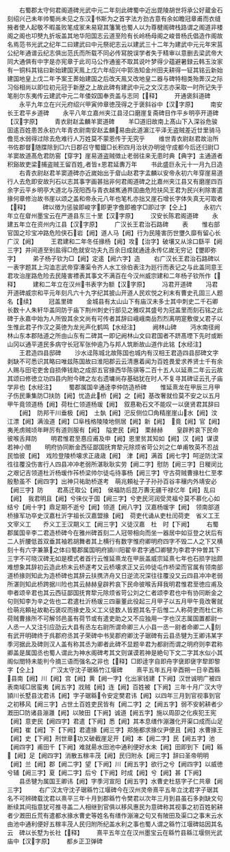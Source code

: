 <!-- { "loadSidebar": true } -->
　　右蜀郡太守何君阁道碑光武中元二年刻此碑蜀中近出毘陵胡世将承公好蔵金石刻绍兴己未年帅蜀尚未见之东汉书斯为之首字法方劲古意有余如瞻冠章甫而衣缝掖者使人起敬不暇虽败笔成冡未易窥其籓篱也蜀人以为尊楗阁碑栈路谓之阁道非楼阁之阁也卭僰九折坂盖其地华阳国志云道至险有长岭杨母阁之峻昔杨氏倡造作阁故名焉范书光武之纪年二曰建武曰中元祭祀志云以建武三十二年为建武中元元年宋莒公纪年通谱云纪志俱出范氏而所载不同必传冩脱误学者失于精审以意删去梁武帝大同大通俱有中字是亦宪章于此司马公作通鉴不取其说叶梦得少蕴避暑録云韩玉汝家有一铜枓其铭曰新始建国天鳯上戊六年绍兴中郭浩知金州田夫耕得一钲其铭云新始建国地皇上戊二年予案王莾始建国之后改天鳯又改地皇二器与碑特相类殆莾汉之际习俗相尚以即位初元冠于新歴之上故此碑有建武中元之文汉志亦采取一时所记失于笔削尔东夷传云建武中元二年倭奴国奉贡盖与志同【释】
　　开通褒斜道碑
　　永平九年立在兴元府绍兴甲寅帅章徳茂得之于褒斜谷中【汉字原】
　　南安长王君平乡道碑
　　永平八年立嘉州夹江县泾口磨崖复斋碑目作平乡明亭开道碑【汉字原】
　　青衣尉赵孟麟羊窦道碑
　　羊□道旧故南上髙山下入深谷危骏囬逺百姓患苦永初六年青衣尉南安赵孟麟易由此道濵江平泽无盗贼差近廿里骑马儋觅水弱得过除去危难行人万姓莫不蒙恩传于无究乎
　　维世青衣尉赵君故治所书佐郡督随牒除到□六日郡召守蜀鐡□长积四月治状刅明徙守成都今后还归尉□羊窦故道髙危君防窑【穿字】崖易道盗贼徴止老弱往来无患时典【典字】主通道者积谿故吏梁捕盗贼王留百姓者皆恩君延夀万年
　　书此盛巨永元十一月九日造
　　右青衣尉赵君羊窦道碑亦近嵗始出于睂山赵君字孟麟以安帝永初六年穿崖易道行人去危即安故刋石以志其事字画甚拙非何君阁道碑之比嘉州夹江县又有磨崖四百余字云平乡明亭大道北与茂阳西与青衣越嶲通界囬曲危险扶风王君为民兴利除害遣掾何章修治故书崖以颂之盖和帝永元八年也笔札亦拙又崖石增长字体失真无可取者【释】
　　碑以徴为惩骏即峻字即更字儋即襜字□即过字【仝上】
　　永初六年立在睂州墨宝云在严道县东三十里【汉字原】
　　汉安长陈君阁道碑
　　永建五年立在资州内江县【汉字原】
　　广汉长王君治石路碑
　　表
　　惟右部官国之珍宝冲路危险侠石岩【阙】道人马【阙】行为民隆害历世瓕久靡有留心长广汉【阙】
　　王君建和二年冬任掾杨【阙】攻【治字】破壤又从涂口繇平【阙三字】井间道至别盐得□危就安功夫九百余日成就通逹永传亿嵗无穷记【瓕即弥字】
　　弟子杨子钦为□【阙】定逺【阙六字】造
　　右广汉长王君治石路碑以一表字题其上沟洫志武帝穿漕渠令齐人水工徐伯表注为廵行而表记之与此盖同意王君攻治崖路危险去民隆害褾表其事文不满百在今汉州威宗建和二年杨子钦所作【释】
　　建和二年立在汉州书表字为额【汉字原】
　　冯君开道碑
　　冯君开道碑威宗和平元年刻凡六十九字纪其披山开道人民欢悦之利末有曹史孔固三人题名【续】
　　冠盖里碑
　　金城县有太山山下有庙汉未多士其中刺史二千石卿长数十人朱轩华盖同防于庙下荆州刺史行部见之雅叹其盛号为冠盖里而刻石铭之此碑于永嘉中始为人所毁其余文尚有可传者其辞曰峨峨南岳烈烈离明寔敷俊乂君子以生惟此君子作汉之英徳为龙光声化鹤鸣【水经注】
　　阙林山碑
　　沔水南径阙林山东本郡陆道之所由山东有二碑其一即记阙林山文曰君国者不跻髙堙下先时或断山冈以通平道民多病守长冠军张仲逾乃与邦人筑断故山道作此铭【水经注】
　　王君造四县邸碑
　　沙水迳陈城北故陈国也城内有汉相王君造四县邸碑文字剥缺不可悉识其略曰唯兹陈国故曰淮阳郡云云清惠着闻为百姓畏爱求养贤士千有余人赐与田宅吏舍自损俸钱助之成邸五官掾西华陈骐等二百十五人以延熹二年云云故其颂曰修徳立功四县内附今碑之左右遗墉尚存基础犹在时人不复寻其碑证云孔子庙学非也【水经注】
　　蜀郡属国辛通逹李仲防造桥碑
　　惟延熹龙在甲辰三月甲子伤民秉集防□扶防【阙】忧造此桥【阙】之【阙】基改奢就俭莫不安之以五月甲午竟领道杨【阙】荷杜仁领道杨瑗【阙】　叙惪勒石文不能叹一以襃贤君其辞曰
　　【阙】　防邦干川垂极【阙】　土埶【阙】汜反侧位□角精崖崖山水【阙】汶江漂【阙】满浊道【阙】□阜栈格陵陵地侧居【阙】新【阙】　竟【阙】官【阙】夷羌虏贼顷年畔厉有道则服有【阙】　隘吏民【阙】　栗赫赫
　　皇辟矜哀下民命彼喉舌拜防
　　明君惟君至惪应甫及申【阙】恩里贫其知如【阙】汉【阙】谋谟若神小閤
　　明府协同断金西征鄙国抚育犂元除烦省苛公刘之仁单甫牧英不忍战民恤彼【阙】　戏险登陵桥壊求正歳歳【阙】　津【阙】满首【阙七字】呵逆防沈深徃往覆没伤害行人四县冲冲老弱所湛耿耿实劳【阙二字】慰防【阙三字】日稯闵比之艰记吉领道杜沂杨瑗作莋桥梁帅尔徒屯待事杨【阙三字】守古荷贼曹掾杜仁至孝殷懃虽不【阙四字】出神只祐助桥遂考　萌兆頼祉子子孙孙百谷丰穰内外靖安必【阙三字】防
　　君髙迁取公【阙】　侯福防后昆万夀无疆干禄亿年【阙】乱曰【阙】　我君明且【阙】兮徕仪于国【阙三字】兮吏民河润受灵福兮莫不慕化心如结兮【阙十字】鼎足期不逝兮【阙】领道【阙八字】汉嘉杨瑗字【阙】　领南部道桥掾军功卒史汉嘉杜沂字祖长汉嘉盟掾【阙】　荷吏代诵从吏杜闰荷吏　省义工王文宰义工　　乔义工王汉期义工【阙三字】义徒汉嘉　杜　时【下阙】
　　右蜀郡属国辛李二君造桥碑今在雅州碑首刻二人冠带相向而坐一器居中如豆登之状后有二人折腰低首双垂其袖若胡舞者其上横行有数字惟府卿明府四字不毁二人之下又横刻十有六字兼篆之体曰蜀郡属国明府頴川阳翟辛君字通□卿犍为李君字仲曽其下三字不可晓汉碑无如是模式者首行云惟延熹龙在甲辰盖威宗延熹七年也石损字拙颇难想象其辞初云造此桥末云桥遂考又云桥壊求正又云帅徒屯作桥梁而官属有领南部道桥掾则知此为造桥碑也其辞云扶携济舟又日逆流况深往往覆没又云四县冲冲老弱所湛则知此桥跨据川险也其云赫赫皇辟矜哀下民命彼喉舌拜我明君惟君至徳应甫及申者颂辛君也其云西征鄙国抚育犂元除烦省苛公刘之仁者颂李君也中有协同断金之句则知李为辛之佐也二君遣杜沂杨瑗三四軰董此役起三月甲子以五月甲午竟改奢就俭萌兆頼祉故勒石褒叹而掾史及义工义徒数人皆题其名于后惟二人称荷吏而杜仁称荷贼曹掾所不可解邻邑虽有荷节或有遣吏助之又不应独用一字也汉志属国置都尉一人丞一人又注引应劭云大县有丞左右尉所谓命卿三人小县一丞一尉者命卿二人刻有武开明碑终于呉郡府丞其子荣碑中书吴郡府卿沈子琚碑有云县丞犍为王卿讳某字季河据此及碑则汉人盖有称其丞为卿者此碑不显题辛君为都尉而谓之明府则李君称卿盖是属国丞也蜀人谓此为神水阁碑考其文则谋谟若神是絶句下文二字其水似小其阁似閤特未能判今摘三语而强名之非也【释】□即逹字自即舟字襃即襃字犂即黎字【仝上】
　　广汉太守沈子琚緜竹江堰碑
　　熹平五年五月辛酉朔一日辛酉緜县南【阙】川【阙】宫【阙】黄【阙一字】化出家钱建【下阙】汉世诚明广被四表南域□居蛮夷【阙五字】戕贼【阙】连【阙】百姓被【下阙】三年十月广汉大守頴川长墅县沈君讳【阙】字子琚緜令安定樊君讳【阙】以四年三月到官视事到官之初移风【阙三字】占世土百姓吏民皆有【阙二字】之【阙五字】弱不安躬耕者少漑田□防诸县漰灉【阙】以陂田【下阙】诚道【阙五字】施以周卲之化疾犯王宪【阙】意吏民【阙四字】君遣【下阙】悉【阙】其本息缮作漰灉化开渠口成而山足【阙】崔【阙】下【下阙】君遣掾【阙三字】郑施都求掾仪尹便且【阙】水曹掾王【阙】史【下阙】刑世章功又破截崖足开【阙】本【阙二字】民【阙五字】池【阙四字】甫田千【下阙】难就昜水田池中通利便好水未【阙】田即到下【阙】緜【阙】足【阙四字】消散五稼丰茂【阙】民归附永【阙三字】辞曰圣帝明明【阙】兰【阙】郡【阙二字】望【下阙】川【阙五字】欲行之兮【阙四字】以威徳兮辅【阙三字】夏【阙二字】后兮【下阙】时成【阙】兮【阙】甚【下阙】
　　县丞犍为属国王卿讳【阙】字季河宣阳【阙五字】水曹史杜慈字子仁共章【阙三字】
　　右广汉太守沈子琚緜竹江堰碑今在汉州灵帝熹平五年立沈君字子琚其名不可辨碑载沈君以熹平三年十月到郡緜竹令樊君以次年三月到县虽石多剥缺文句断续其间指意犹可推寻盖二人相继到官俱以移风惠民为意碑称其视事之初百姓躬耕者少漑田丘荒有遣都水掾水曹史等姓名有缮作漰澭之句又有陂田及渠口之事末云水由池中通利便好五稼丰茂人民归附所纪盖水利之事也蜀人谓之緜竹江堰碑姑因其名云　碑以长墅为长社【释】
　　熹平五年立在汉州墨宝云在緜竹县緜江堰侧光武庙中【汉字原】
　　都乡正卫弹碑
